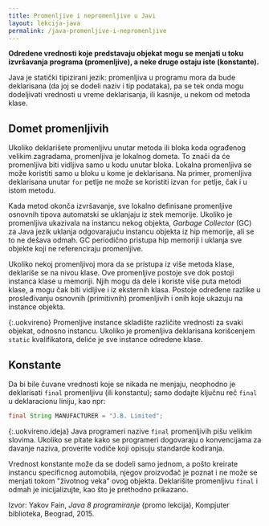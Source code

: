 ```yaml
---
title: Promenljive i nepromenljive u Javi
layout: lekcija-java
permalink: /java-promenljive-i-nepromenljive
---
```


**Odredene vrednosti koje predstavaju objekat mogu se menjati u toku izvršavanja programa (promenljive), a neke druge ostaju iste (konstante).**

Java je statički tipizirani jezik: promenljiva u programu mora da bude deklarisana (da joj se dodeli naziv i tip podataka), pa se tek onda mogu dodeljivati vrednosti u vreme deklarisanja, ili kasnije, u nekom od metoda klase.

## Domet promenljivih

Ukoliko deklarišete promenljivu unutar metoda ili bloka koda ograđenog velikim zagradama, promenljiva je lokalnog dometa. To znači da će promenljiva biti vidljiva samo u kodu unutar bloka. Lokalna promenljiva se može koristiti samo u bloku u kome je deklarisana. Na primer, promenljiva deklarisana unutar `for` petlje ne može se koristiti izvan `for` petlje, čak i u istom metodu.

Kada metod okonča izvršavanje, sve lokalno definisane promenljive osnovnih tipova automatski se uklanjaju iz stek memorije. Ukoliko je promenljiva ukazivala na instancu nekog objekta, *Garbage Collector* (GC) za Java jezik uklanja odgovarajuću instancu objekta iz hip memorije, ali se to ne dešava odmah. GC periodično pristupa hip memoriji i uklanja sve objekte koji ne referenciraju promenljive.

Ukoliko nekoj promenljivoj mora da se pristupa iz više metoda klase, deklariše se na nivou klase. Ove promenljive postoje sve dok postoji instanca klase u memoriji. Njih mogu da dele i koriste više puta metodi klase, a mogu čak biti vidljive i iz eksternih klasa. Postoje određene razlike u prosleđivanju osnovnih (primitivnih) promenljivih i onih koje ukazuju na instance objekta.

{:.uokvireno}
Promenljive instance skladište različite vrednosti za svaki objekat, odnosno instancu. Ukoliko je promenljiva deklarisana korišcenjem `static` kvalifikatora, deliće je sve instance odredene klase.

## Konstante

Da bi bile čuvane vrednosti koje se nikada ne menjaju, neophodno je deklarisati `final` promenljivu (ili konstantu); samo dodajte ključnu reč `final` u deklaracionu liniju, kao npr:

```java
final String MANUFACTURER = "J.B. Limited";
```

{:.uokvireno.ideja}
Java programeri nazive `final` promenljivih pišu velikim slovima. Ukoliko se pitate kako se programeri dogovaraju o konvencijama za davanje naziva, proverite vodiče koji opisuju standarde kodiranja.

Vrednost konstante može da se dodeli samo jednom, a pošto kreirate instancu specificnog automobila, njegov proizvođač je poznat i ne može se menjati tokom "životnog veka" ovog objekta. Deklarišite promenljivu `final` i odmah je inicijalizujte, kao što je prethodno prikazano.


Izvor: Yakov Fain, *Java 8 programiranje* (promo lekcija), Kompjuter biblioteka, Beograd, 2015.
